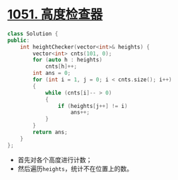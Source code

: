 # [1051. 高度检查器](https://leetcode-cn.com/problems/height-checker/)

```cpp
class Solution {
public:
    int heightChecker(vector<int>& heights) {
        vector<int> cnts(101, 0);
        for (auto h : heights)
            cnts[h]++;
        int ans = 0;
        for (int i = 1, j = 0; i < cnts.size(); i++)
        {
            while (cnts[i]-- > 0)
            {
                if (heights[j++] != i)
                    ans++;
            }
        }
        return ans;
    }
};
```

- 首先对各个高度进行计数；
- 然后遍历`heights`，统计不在位置上的数。